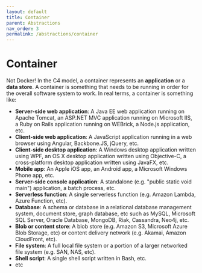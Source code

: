 ```yaml
---
layout: default
title: Container
parent: Abstractions
nav_order: 3
permalink: /abstractions/container
---
```


# Container

Not Docker! In the C4 model, a container represents an __application__ or a __data store__. A container is something
that needs to be running in order for the overall software system to work. In real terms, a container is something like:

- __Server-side web application__: A Java EE web application running on Apache Tomcat, an ASP.NET MVC application running on Microsoft IIS, a Ruby on Rails application running on WEBrick, a Node.js application, etc.
- __Client-side web application__: A JavaScript application running in a web browser using Angular, Backbone.JS, jQuery, etc.
- __Client-side desktop application__: A Windows desktop application written using WPF, an OS X desktop application written using Objective-C, a cross-platform desktop application written using JavaFX, etc.
- __Mobile app__: An Apple iOS app, an Android app, a Microsoft Windows Phone app, etc.
- __Server-side console application__: A standalone (e.g. "public static void main") application, a batch process, etc.
- __Serverless function__: A single serverless function (e.g. Amazon Lambda, Azure Function, etc).
- __Database__: A schema or database in a relational database management system, document store, graph database, etc such as MySQL, Microsoft SQL Server, Oracle Database, MongoDB, Riak, Cassandra, Neo4j, etc.
- __Blob or content store__: A blob store (e.g. Amazon S3, Microsoft Azure Blob Storage, etc) or content delivery network (e.g. Akamai, Amazon CloudFront, etc).
- __File system__: A full local file system or a portion of a larger networked file system (e.g. SAN, NAS, etc).
- __Shell script__: A single shell script written in Bash, etc.
- etc